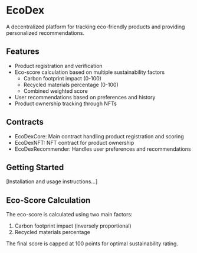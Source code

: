 # EcoDex
A decentralized platform for tracking eco-friendly products and providing personalized recommendations.

## Features
- Product registration and verification
- Eco-score calculation based on multiple sustainability factors
  - Carbon footprint impact (0-100)
  - Recycled materials percentage (0-100)
  - Combined weighted score
- User recommendations based on preferences and history
- Product ownership tracking through NFTs

## Contracts
- EcoDexCore: Main contract handling product registration and scoring
- EcoDexNFT: NFT contract for product ownership
- EcoDexRecommender: Handles user preferences and recommendations

## Getting Started
[Installation and usage instructions...]

## Eco-Score Calculation
The eco-score is calculated using two main factors:
1. Carbon footprint impact (inversely proportional)
2. Recycled materials percentage

The final score is capped at 100 points for optimal sustainability rating.
